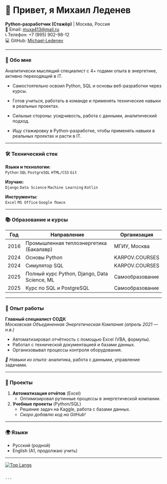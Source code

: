 # 👋 Привет, я Михаил Леденев 

**Python-разработчик (Стажёр)** | Москва, Россия  
📧 Email: [muxa413@mail.ru](mailto:muxa413@mail.ru)  
📞 Телефон: +7 (995) 902-98-12  
💻 GitHub: [Michael-Ledenev](https://github.com/Michael-Ledenev)  

---

### 🚀 Обо мне
Аналитически мыслящий специалист с 4+ годами опыта в энергетике, активно переходящий в IT.  
- Самостоятельно освоил Python, SQL и основы веб-разработки через курсы.  
- Готов учиться, работать в команде и применять технические навыки в реальных проектах.  
- Сильные стороны: усидчивость, работа с данными, аналитический подход.

- Ищу стажировку в Python-разработке, чтобы применять навыки в реальных проектах и расти в IT.

---

### 🛠️ Технический стек
**Языки и технологии:**  
`Python` `SQL` `PostgreSQL` `HTML/CSS` `Git`  

**Изучаю:**  
`Django` `Data Science` `Machine Learning` `Kotlin`  

**Инструменты:**  
`Excel` `MS Office` `Google Поиск`  

---

### 📚 Образование и курсы
| Год | Направление | Организация |
|------|------------|-------------|
| 2016 | Промышленная теплоэнергетика (Бакалавр) | МГИУ, Москва |
| 2024 | Основы Python | KARPOV.COURSES |
| 2024 | Симулятор SQL | KARPOV.COURSES |
| 2025 | Полный курс Python, Django, Data Science, ML | Самообразование |
| 2025 | Курс по SQL и PostgreSQL | Самообразование |

---

### 💼 Опыт работы
**Главный специалист СОДК**  
*Московская Объединенная Энергетическая Компания (апрель 2021 — н.в.)*  
- Автоматизировал отчётность с помощью Excel (VBA, формулы).  
- Работал с технической документацией и базами данных.  
- Организовывал процессы контроля оборудования.  

*🔹 Навыки из опыта:* аналитика, работа с данными, управление задачами.  

---

### 📌 Проекты
1. **Автоматизация отчётов** (Excel)  
   - Оптимизировал рутинные процессы в энергетической компании.  
2. **Учебные проекты** (Python/SQL)  
   - Решение задач на Kaggle, работа с базами данных.  
   - *Скоро добавлю код на GitHub!*  

---

### 🌍 Языки
- Русский (родной)  
- English (A1, продолжаю учить)  

---

[![Top Langs](https://github-readme-stats.vercel.app/api/top-langs/?username=Michael-Ledenev&layout=compact&theme=dark)](https://github.com/Michael-Ledenev)
```

---
